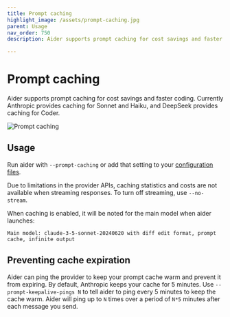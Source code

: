 ```yaml
---
title: Prompt caching
highlight_image: /assets/prompt-caching.jpg
parent: Usage
nav_order: 750
description: Aider supports prompt caching for cost savings and faster coding.

---
```


# Prompt caching

Aider supports prompt caching for cost savings and faster coding.
Currently Anthropic provides caching for Sonnet and Haiku,
and DeepSeek provides caching for Coder.

![Prompt caching](/assets/prompt-caching.jpg)


## Usage

Run aider with `--prompt-caching` or add that setting to your 
[configuration files](/docs/config.html).

Due to limitations in the provider APIs, caching statistics and costs
are not available when streaming responses.
To turn off streaming, use `--no-stream`.

When caching is enabled, it will be noted for the main model when aider launches:

```
Main model: claude-3-5-sonnet-20240620 with diff edit format, prompt cache, infinite output
```

## Preventing cache expiration

Aider can ping the provider to keep your prompt cache warm and prevent
it from expiring.
By default, Anthropic keeps your cache for 5 minutes.
Use `--prompt-keepalive-pings N` to tell aider to ping
every 5 minutes to keep the cache warm.
Aider will ping up to `N` times over a period of `N*5` minutes
after each message you send.


